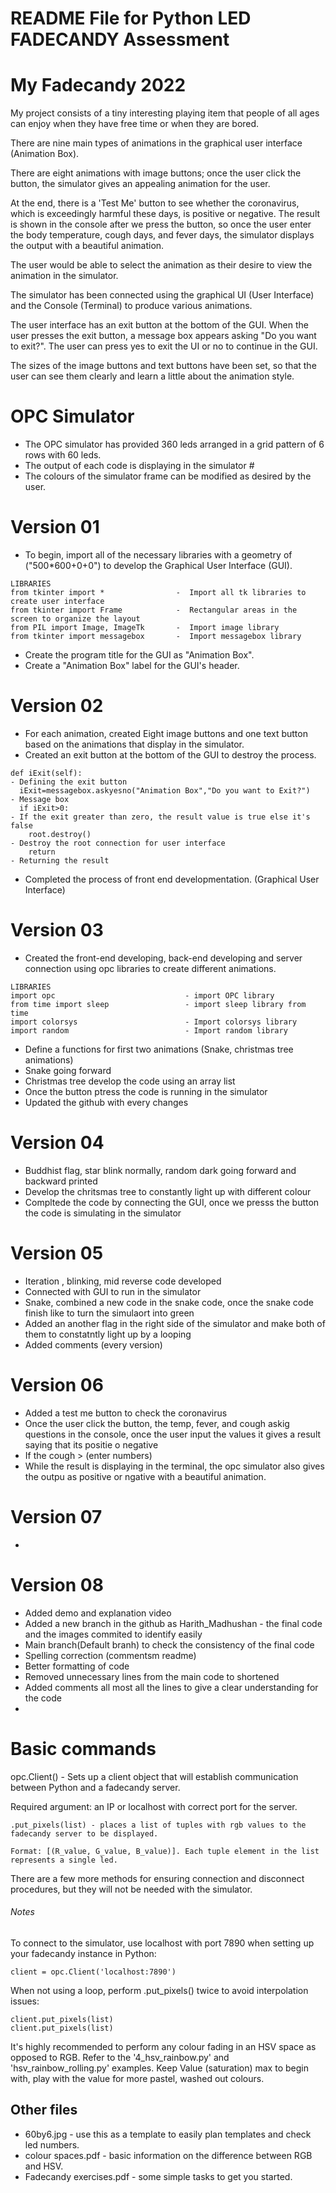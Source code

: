 # README File for Python LED FADECANDY Assessment

# My Fadecandy 2022

My project consists of a tiny interesting playing item that people of all ages can enjoy when they have free time or when they are bored. 

There are nine main types of animations in the graphical user interface (Animation Box).

There are eight animations with image buttons; once the user click the button, the simulator gives an appealing animation for the user.

At the end, there is a 'Test Me' button to see whether the coronavirus, which is exceedingly harmful these days, is positive or negative. The result is shown in the console after we press the button, so once the user enter the body temperature, cough days, and fever days, the simulator displays the output with a beautiful animation.

The user would be able to select the animation as their desire to view the animation in the simulator.

The simulator has been connected using the graphical UI (User Interface) and the Console (Terminal) to produce various animations. 

The user interface has an exit button at the bottom of the GUI. When the user presses the exit button, a message box appears asking "Do you want to exit?". The user can press yes to exit the UI or no to continue in the GUI.

The sizes of the image buttons and text buttons have been set, so that the user can see them clearly and learn a little about the animation style.


# OPC Simulator

- The OPC simulator has provided 360 leds arranged in a grid pattern of 6 rows with 60 leds. 
- The output of each code is displaying in the simulator  #
- The colours of the simulator frame can be modified as desired by the user.


# Version 01

- To begin, import all of the necessary libraries with a geometry of ("500*600+0+0") to develop the Graphical User Interface (GUI).
~~~
LIBRARIES
from tkinter import *                -  Import all tk libraries to create user interface
from tkinter import Frame            -  Rectangular areas in the screen to organize the layout
from PIL import Image, ImageTk       -  Import image library
from tkinter import messagebox       -  Import messagebox library
~~~

- Create the program title for the GUI as "Animation Box". 
- Create a "Animation Box" label for the GUI's header.

# Version 02

- For each animation, created Eight image buttons and one text button based on the animations that display in the simulator.
- Created an exit button at the bottom of the GUI to destroy the process.
~~~
def iExit(self):                                                      - Defining the exit button
  iExit=messagebox.askyesno("Animation Box","Do you want to Exit?")   - Message box 
  if iExit>0:                                                         - If the exit greater than zero, the result value is true else it's false 
    root.destroy()                                                    - Destroy the root connection for user interface
    return                                                            - Returning the result
 ~~~
- Completed the process of front end developmentation. (Graphical User Interface)

# Version 03

- Created the front-end developing, back-end developing and server connection using opc libraries to create different animations.
~~~
LIBRARIES
import opc                             - import OPC library           
from time import sleep                 - import sleep library from time
import colorsys                        - Import colorsys library
import random                          - Import random library
~~~
- Define a functions for first two animations (Snake, christmas tree animations)
- Snake going forward
- Christmas tree develop the code using an array list
- Once the button ptress the code is running in the simulator
- Updated the github with every changes

# Version 04

- Buddhist flag, star blink normally, random dark going forward and backward printed
- Develop the chritsmas tree to constantly light up with different colour
- Compltede the code by connecting the GUI, once we presss the button the code is simulating in the simulator

# Version 05

- Iteration , blinking, mid reverse code developed
- Connected with GUI to run in the simulator
- Snake, combined a new code in the snake code, once the snake code finish like to turn the simulaort into green
- Added an another flag in the right side of the simulator and make both of them to constatntly light up by a looping
- Added comments (every version)

# Version 06

- Added a test me button to check the coronavirus
- Once the user click the button, the temp, fever, and cough askig questions in the console, once the user input the values it gives a result saying that its positie o     negative
- If the cough >  (enter numbers)
- While the result is displaying in the terminal, the opc simulator also gives the outpu as positive or ngative with a beautiful animation.

# Version 07

- 




# Version 08

- Added demo and explanation video
- Added a new branch in the github as Harith_Madhushan - the final code and the images commited to identify easily
- Main branch(Default branh) to check the consistency of the final code
- Spelling correction (commentsm readme)
- Better formatting of code
- Removed unnecessary lines from the main code to shortened
- Added comments all most all the lines to give a clear understanding for the code
- 

# Basic commands

opc.Client() - Sets up a client object that will establish communication between Python and a fadecandy server.

Required argument: an IP or localhost with correct port for the server.
```
.put_pixels(list) - places a list of tuples with rgb values to the fadecandy server to be displayed.

Format: [(R_value, G_value, B_value)]. Each tuple element in the list represents a single led.
```

There are a few more methods for ensuring connection and disconnect procedures, but they will not be needed with the simulator.

###### Notes

To connect to the simulator, use localhost with port 7890 when setting up your fadecandy instance in Python: 
```
client = opc.Client('localhost:7890')
```

When not using a loop, perform .put_pixels() twice to avoid interpolation issues:
```
client.put_pixels(list)
client.put_pixels(list)
```

It's highly recommended to perform any colour fading in an HSV space as opposed to RGB. Refer to the '4_hsv_rainbow.py' and 'hsv_rainbow_rolling.py' examples. Keep Value (saturation) max to begin with, play with the value for more pastel, washed out colours.  

## Other files

- 60by6.jpg - use this as a template to easily plan templates and check led numbers.
- colour spaces.pdf - basic information on the difference between RGB and HSV. 
- Fadecandy exercises.pdf - some simple tasks to get you started.

